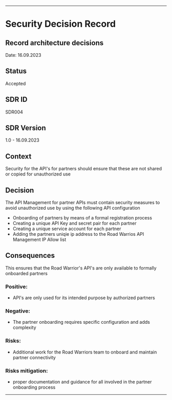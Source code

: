 ---

# Security Decision Record
## Record architecture decisions
Date: 16.09.2023

## Status
Accepted

## SDR ID
SDR004

## SDR Version
1.0 - 16.09.2023

## Context
Security for the API's for partners should ensure that these are not shared or copied for unauthorized use

## Decision
The API Management for partner APIs must contain security measures to avoid unauthorized use by using the following API configuration
- Onboarding of partners by means of a formal registration process
- Creating a unique API Key and secret pair for each partner
- Creating a unique service account for each partner
- Adding the partners uniqie ip address to the Road Warrios API Management IP Allow list

## Consequences
This ensures that the Road Warrior's API's are only available to formally onboarded partners

### Positive:
- API's are only used for its intended purpose by authorized partners

### Negative:
- The partner onboarding requires specific configuration and adds complexity

### Risks:
- Additional work for the Road Warriors team to onboard and maintain partner connectivity

### Risks mitigation:
- proper documentation and guidance for all involved in the partner onboarding process

------

